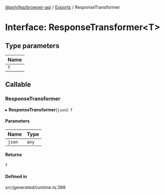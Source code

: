 [@polyfea/browser-api](../README.md) / [Exports](../modules.md) / ResponseTransformer

# Interface: ResponseTransformer\<T\>

## Type parameters

| Name |
| :------ |
| `T` |

## Callable

### ResponseTransformer

▸ **ResponseTransformer**(`json`): `T`

#### Parameters

| Name | Type |
| :------ | :------ |
| `json` | `any` |

#### Returns

`T`

#### Defined in

src/generated/runtime.ts:398
